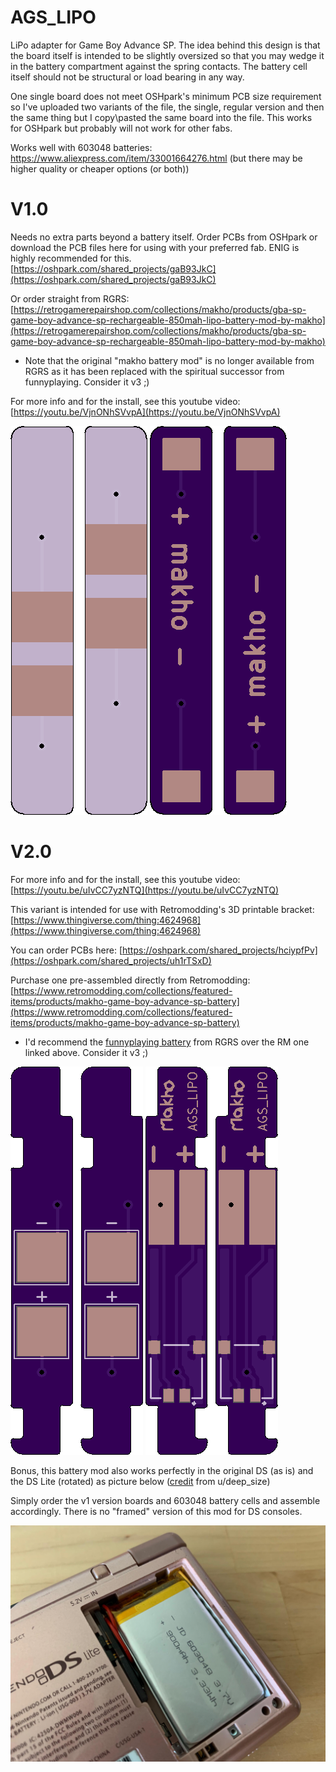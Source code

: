 # AGS_LIPO

LiPo adapter for Game Boy Advance SP. The idea behind this design is that the board itself is intended to be slightly oversized so that you may wedge it in the battery compartment against the spring contacts. The battery cell itself should not be structural or load bearing in any way.

One single board does not meet OSHpark's minimum PCB size requirement so I've uploaded two variants of the file, the single, regular version and then the same thing but I copy\pasted the same board into the file. This works for OSHpark but probably will not work for other fabs. 

Works well with 603048 batteries: https://www.aliexpress.com/item/33001664276.html (but there may be higher quality or cheaper options (or both))

# V1.0

Needs no extra parts beyond a battery itself. Order PCBs from OSHpark or download the PCB files here for using with your preferred fab. ENIG is highly recommended for this. [https://oshpark.com/shared_projects/gaB93JkC](https://oshpark.com/shared_projects/gaB93JkC)

Or order straight from RGRS: [https://retrogamerepairshop.com/collections/makho/products/gba-sp-game-boy-advance-sp-rechargeable-850mah-lipo-battery-mod-by-makho](https://retrogamerepairshop.com/collections/makho/products/gba-sp-game-boy-advance-sp-rechargeable-850mah-lipo-battery-mod-by-makho)
* Note that the original "makho battery mod" is no longer available from RGRS as it has been replaced with the spiritual successor from funnyplaying. Consider it v3 ;)

For more info and for the install, see this youtube video: [https://youtu.be/VjnONhSVvpA](https://youtu.be/VjnONhSVvpA)

![front](V1.0/front.png)
![back](V1.0/back.png)

# V2.0

For more info and for the install, see this youtube video: [https://youtu.be/uIvCC7yzNTQ](https://youtu.be/uIvCC7yzNTQ)

This variant is intended for use with Retromodding's 3D printable bracket: [https://www.thingiverse.com/thing:4624968](https://www.thingiverse.com/thing:4624968)

You can order PCBs here: [https://oshpark.com/shared_projects/hciypfPv](https://oshpark.com/shared_projects/uh1rTSxD)

Purchase one pre-assembled directly from Retromodding: [https://www.retromodding.com/collections/featured-items/products/makho-game-boy-advance-sp-battery](https://www.retromodding.com/collections/featured-items/products/makho-game-boy-advance-sp-battery)
* I'd recommend the [funnyplaying battery](https://retrogamerepairshop.com/collections/makho/products/gba-sp-game-boy-advance-sp-rechargeable-850mah-lipo-battery-mod-by-makho) from RGRS over the RM one linked above. Consider it v3 ;)

![front](V2.0/render_front.png)
![back](V2.0/render_back.png)

Bonus, this battery mod also works perfectly in the original DS (as is) and the DS Lite (rotated) as picture below ([credit](https://www.reddit.com/r/Gameboy/comments/hnpqkj/got_extra_lipos_and_makho_pcbs_fits_well_in_the/) from u/deep_size)

Simply order the v1 version boards and 603048 battery cells and assemble accordingly. There is no "framed" version of this mod for DS consoles.

![ndsl](ndsl.jpg)
